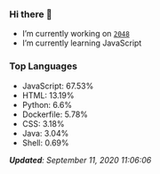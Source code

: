 ### Hi there 👋

<!--
**Robert-96/Robert-96** is a ✨ _special_ ✨ repository because its `README.md` (this file) appears on your GitHub profile.

Here are some ideas to get you started:

- 🔭 I’m currently working on ...
- 🌱 I’m currently learning ...
- 👯 I’m looking to collaborate on ...
- 🤔 I’m looking for help with ...
- 💬 Ask me about ...
- 📫 How to reach me: ...
- 😄 Pronouns: ...
- ⚡ Fun fact: ...
-->

- I’m currently working on [`2048`](https://github.com/Robert-96/2048)
- I’m currently learning JavaScript

### Top Languages

* JavaScript: 67.53%
* HTML: 13.19%
* Python: 6.6%
* Dockerfile: 5.78%
* CSS: 3.18%
* Java: 3.04%
* Shell: 0.69%


***Updated**: September 11, 2020 11:06:06*